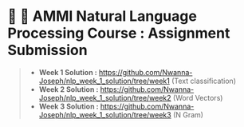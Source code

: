 # 🤖 💬 AMMI Natural Language Processing Course : Assignment Submission

> - **Week 1 Solution :**  https://github.com/Nwanna-Joseph/nlp_week_1_solution/tree/week1 (Text classification)
> - **Week 2 Solution :**  https://github.com/Nwanna-Joseph/nlp_week_1_solution/tree/week2 (Word Vectors)
> - **Week 3 Solution :**  https://github.com/Nwanna-Joseph/nlp_week_1_solution/tree/week3 (N Gram)



